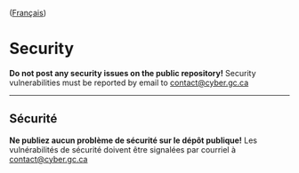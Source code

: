 ([Français](#sécurité))

# Security

**Do not post any security issues on the public repository!** Security vulnerabilities must be reported by email to contact@cyber.gc.ca

______________________

## Sécurité

**Ne publiez aucun problème de sécurité sur le dépôt publique!** Les vulnérabilités de sécurité doivent être signalées par courriel à contact@cyber.gc.ca